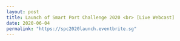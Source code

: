 ```yaml
---
layout: post
title: Launch of Smart Port Challenge 2020 <br> [Live Webcast]
date: 2020-06-04
permalink: "https://spc2020launch.eventbrite.sg"
---
```

